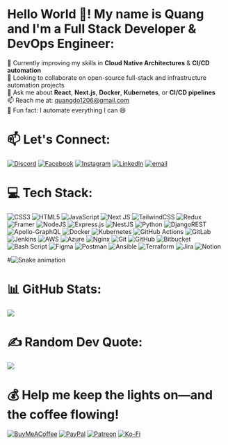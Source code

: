 # Hello World 👋! My name is Quang and I'm a Full Stack Developer & DevOps Engineer:
🌱 Currently improving my skills in **Cloud Native Architectures** & **CI/CD automation**  <br>👯 Looking to collaborate on open-source full-stack and infrastructure automation projects  <br>💬 Ask me about **React**, **Next.js**, **Docker**, **Kubernetes**, or **CI/CD pipelines**  <br>📫 Reach me at: quangdo1206@gmail.com  <br>🧠 Fun fact: I automate everything I can 😄

# 📫 Let's Connect:
[![Discord](https://img.shields.io/badge/Discord-%237289DA.svg?logo=discord&logoColor=white)](https://discordapp.com/users/392253881213517825) [![Facebook](https://img.shields.io/badge/Facebook-%231877F2.svg?logo=Facebook&logoColor=white)](https://www.facebook.com/quangdo126) [![Instagram](https://img.shields.io/badge/Instagram-%23E4405F.svg?logo=Instagram&logoColor=white)](https://www.instagram.com/quangdo126) [![LinkedIn](https://img.shields.io/badge/LinkedIn-%230077B5.svg?logo=linkedin&logoColor=white)](https://www.linkedin.com/in/quangdo126) [![email](https://img.shields.io/badge/Email-D14836?logo=gmail&logoColor=white)](mailto:quangdo1206@gmail.com) 

# 💻 Tech Stack:
![CSS3](https://img.shields.io/badge/css3-%231572B6.svg?style=for-the-badge&logo=css3&logoColor=white) ![HTML5](https://img.shields.io/badge/html5-%23E34F26.svg?style=for-the-badge&logo=html5&logoColor=white) ![JavaScript](https://img.shields.io/badge/javascript-%23323330.svg?style=for-the-badge&logo=javascript&logoColor=%23F7DF1E) ![Next JS](https://img.shields.io/badge/Next-black?style=for-the-badge&logo=next.js&logoColor=white) ![TailwindCSS](https://img.shields.io/badge/tailwindcss-%2338B2AC.svg?style=for-the-badge&logo=tailwind-css&logoColor=white) ![Redux](https://img.shields.io/badge/redux-%23593d88.svg?style=for-the-badge&logo=redux&logoColor=white) ![Framer](https://img.shields.io/badge/Framer-black?style=for-the-badge&logo=framer&logoColor=blue) ![NodeJS](https://img.shields.io/badge/node.js-6DA55F?style=for-the-badge&logo=node.js&logoColor=white) ![Express.js](https://img.shields.io/badge/express.js-%23404d59.svg?style=for-the-badge&logo=express&logoColor=%2361DAFB) ![NestJS](https://img.shields.io/badge/nestjs-%23E0234E.svg?style=for-the-badge&logo=nestjs&logoColor=white) ![Python](https://img.shields.io/badge/python-3670A0?style=for-the-badge&logo=python&logoColor=ffdd54) ![DjangoREST](https://img.shields.io/badge/DJANGO-REST-ff1709?style=for-the-badge&logo=django&logoColor=white&color=ff1709&labelColor=gray) ![Apollo-GraphQL](https://img.shields.io/badge/-ApolloGraphQL-311C87?style=for-the-badge&logo=apollo-graphql) ![Docker](https://img.shields.io/badge/docker-%230db7ed.svg?style=for-the-badge&logo=docker&logoColor=white) ![Kubernetes](https://img.shields.io/badge/kubernetes-%23326ce5.svg?style=for-the-badge&logo=kubernetes&logoColor=white) ![GitHub Actions](https://img.shields.io/badge/github%20actions-%232671E5.svg?style=for-the-badge&logo=githubactions&logoColor=white) ![GitLab](https://img.shields.io/badge/gitlab-%23181717.svg?style=for-the-badge&logo=gitlab&logoColor=white) ![Jenkins](https://img.shields.io/badge/jenkins-%232C5263.svg?style=for-the-badge&logo=jenkins&logoColor=white) ![AWS](https://img.shields.io/badge/AWS-%23FF9900.svg?style=for-the-badge&logo=amazon-aws&logoColor=white) ![Azure](https://img.shields.io/badge/azure-%230072C6.svg?style=for-the-badge&logo=microsoftazure&logoColor=white) ![Nginx](https://img.shields.io/badge/nginx-%23009639.svg?style=for-the-badge&logo=nginx&logoColor=white) ![Git](https://img.shields.io/badge/git-%23F05033.svg?style=for-the-badge&logo=git&logoColor=white) ![GitHub](https://img.shields.io/badge/github-%23121011.svg?style=for-the-badge&logo=github&logoColor=white) ![Bitbucket](https://img.shields.io/badge/bitbucket-%230047B3.svg?style=for-the-badge&logo=bitbucket&logoColor=white) ![Bash Script](https://img.shields.io/badge/bash_script-%23121011.svg?style=for-the-badge&logo=gnu-bash&logoColor=white) ![Figma](https://img.shields.io/badge/figma-%23F24E1E.svg?style=for-the-badge&logo=figma&logoColor=white) ![Postman](https://img.shields.io/badge/Postman-FF6C37?style=for-the-badge&logo=postman&logoColor=white) ![Ansible](https://img.shields.io/badge/ansible-%231A1918.svg?style=for-the-badge&logo=ansible&logoColor=white) ![Terraform](https://img.shields.io/badge/terraform-%235835CC.svg?style=for-the-badge&logo=terraform&logoColor=white) ![Jira](https://img.shields.io/badge/jira-%230A0FFF.svg?style=for-the-badge&logo=jira&logoColor=white) ![Notion](https://img.shields.io/badge/Notion-%23000000.svg?style=for-the-badge&logo=notion&logoColor=white)

#<img src="https://raw.githubusercontent.com/quangdo126/quangdo126/output/snake.svg" alt="Snake animation" />

# 📊 GitHub Stats:
![](https://nirzak-streak-stats.vercel.app/?user=quangdo126&theme=dark&hide_border=false)

# ✍️ Random Dev Quote:
![](https://quotes-github-readme.vercel.app/api?type=horizontal&theme=radical)

# 💰 Help me keep the lights on—and the coffee flowing!
[![BuyMeACoffee](https://img.shields.io/badge/Buy%20Me%20a%20Coffee-ffdd00?style=for-the-badge&logo=buy-me-a-coffee&logoColor=black)](https://buymeacoffee.com/#) [![PayPal](https://img.shields.io/badge/PayPal-00457C?style=for-the-badge&logo=paypal&logoColor=white)](https://paypal.me/#) [![Patreon](https://img.shields.io/badge/Patreon-F96854?style=for-the-badge&logo=patreon&logoColor=white)](https://patreon.com/#) [![Ko-Fi](https://img.shields.io/badge/Ko--fi-F16061?style=for-the-badge&logo=ko-fi&logoColor=white)](https://ko-fi.com/#) 
